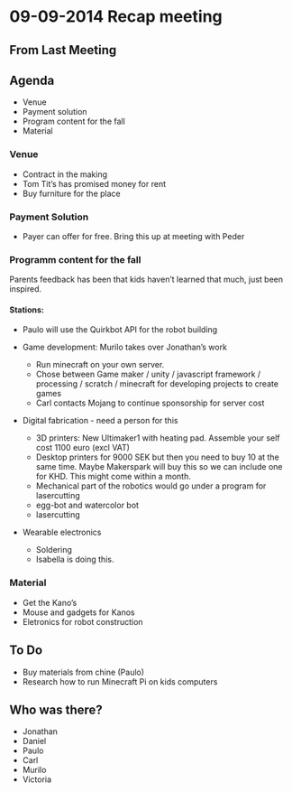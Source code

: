 # 09-09-2014 Recap meeting

## From Last Meeting

## Agenda
* Venue
* Payment solution
* Program content for the fall
* Material

### Venue
- Contract in the making
- Tom Tit’s has promised money for rent
- Buy furniture for the place

### Payment Solution
- Payer can offer for free. Bring this up at meeting with Peder 

### Programm content for the fall
Parents feedback has been that kids haven’t learned that much, just been inspired.

#### Stations:
- Paulo will use the Quirkbot API for the robot building 
- Game development: Murilo takes over Jonathan’s work 
	- Run minecraft on your own server.
	- Chose between Game maker / unity / javascript framework / processing / scratch / minecraft for developing projects to create games 
	- Carl contacts Mojang to continue sponsorship for server cost 


- Digital fabrication - need a person for this
	- 3D printers: New Ultimaker1 with heating pad. Assemble your self cost 1100 euro (excl VAT)
	- Desktop printers for 9000 SEK but then you need to buy 10 at the same time. Maybe Makerspark will buy this so we can include one for KHD. This might come within a month. 
	- Mechanical part of the robotics would go under a program for lasercutting 
	- egg-bot and watercolor bot
	- lasercutting

- Wearable electronics
	- Soldering
	- Isabella is doing this.

### Material
- Get the Kano’s
- Mouse and gadgets for Kanos
- Eletronics for robot construction

## To Do
- Buy materials from chine (Paulo)
- Research how to run Minecraft Pi on kids computers

## Who was there?
* Jonathan
* Daniel
* Paulo
* Carl
* Murilo
* Victoria